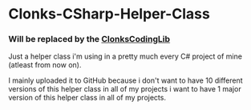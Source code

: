 # Clonks-CSharp-Helper-Class
### Will be replaced by the [ClonksCodingLib](https://github.com/ClonkAndre/ClonksCodingLib)

Just a helper class i'm using in a pretty much every C# project of mine (atleast from now on).  

I mainly uploaded it to GitHub because i don't want to have 10 different versions of this helper class in all of my projects i want to have 1 major version of this helper class in all of my projects.
